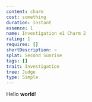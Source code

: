 ```yaml
---
content: charm
cost: something
duration: Instant
essence: 1
name: Investigation e1 Charm 2
rating: 1
requires: []
shortDescription: ~
splat: Second Sunrise
tags: []
trait: Investigation
tree: Judge
type: Simple
---
```


Hello **world**!
